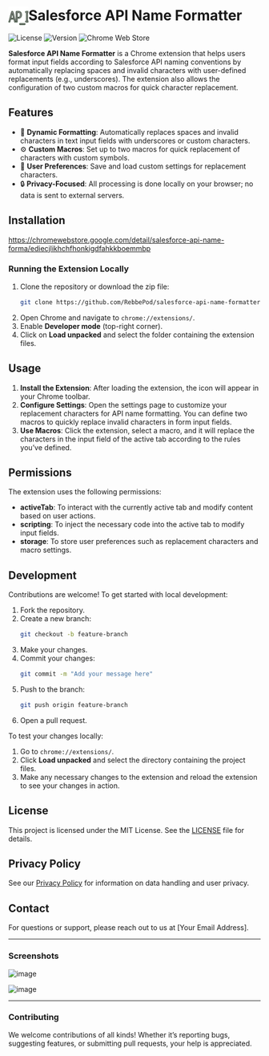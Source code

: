 # <img src="Salesforce API Name Formatter/icon-48.png" alt="Logo" width="40" align="left" /> Salesforce API Name Formatter

![License](https://img.shields.io/github/license/RebbePod/salesforceapiformatter)
![Version](https://img.shields.io/badge/version-1.0-blue)
![Chrome Web Store](https://img.shields.io/chrome-web-store/v/ediecjlikhchfhonkigdfahkkboemmbp)

**Salesforce API Name Formatter** is a Chrome extension that helps users format input fields according to Salesforce API naming conventions by automatically replacing spaces and invalid characters with user-defined replacements (e.g., underscores). The extension also allows the configuration of two custom macros for quick character replacement.

## Features

- 📝 **Dynamic Formatting**: Automatically replaces spaces and invalid characters in text input fields with underscores or custom characters.
- ⚙️ **Custom Macros**: Set up to two macros for quick replacement of characters with custom symbols.
- 🎨 **User Preferences**: Save and load custom settings for replacement characters.
- 🔒 **Privacy-Focused**: All processing is done locally on your browser; no data is sent to external servers.

## Installation

https://chromewebstore.google.com/detail/salesforce-api-name-forma/ediecjlikhchfhonkigdfahkkboemmbp

### Running the Extension Locally

1. Clone the repository or download the zip file:
    ```bash
    git clone https://github.com/RebbePod/salesforce-api-name-formatter.git
    ```
2. Open Chrome and navigate to `chrome://extensions/`.
3. Enable **Developer mode** (top-right corner).
4. Click on **Load unpacked** and select the folder containing the extension files.

## Usage

1. **Install the Extension**: After loading the extension, the icon will appear in your Chrome toolbar.
2. **Configure Settings**: Open the settings page to customize your replacement characters for API name formatting. You can define two macros to quickly replace invalid characters in form input fields.
3. **Use Macros**: Click the extension, select a macro, and it will replace the characters in the input field of the active tab according to the rules you’ve defined.

## Permissions

The extension uses the following permissions:

- **activeTab**: To interact with the currently active tab and modify content based on user actions.
- **scripting**: To inject the necessary code into the active tab to modify input fields.
- **storage**: To store user preferences such as replacement characters and macro settings.

## Development

Contributions are welcome! To get started with local development:

1. Fork the repository.
2. Create a new branch:
    ```bash
    git checkout -b feature-branch
    ```
3. Make your changes.
4. Commit your changes:
    ```bash
    git commit -m "Add your message here"
    ```
5. Push to the branch:
    ```bash
    git push origin feature-branch
    ```
6. Open a pull request.

To test your changes locally:

1. Go to `chrome://extensions/`.
2. Click **Load unpacked** and select the directory containing the project files.
3. Make any necessary changes to the extension and reload the extension to see your changes in action.

## License

This project is licensed under the MIT License. See the [LICENSE](LICENSE) file for details.

## Privacy Policy

See our [Privacy Policy](PRIVACY.md) for information on data handling and user privacy.

## Contact

For questions or support, please reach out to us at [Your Email Address].

---

### Screenshots

![image](https://github.com/user-attachments/assets/84f69b03-a861-475c-8fdd-5974d19951ab)


![image](https://github.com/user-attachments/assets/bc87a96b-a2ae-4a95-93fc-dfa0d7f96f38)

---

### Contributing

We welcome contributions of all kinds! Whether it’s reporting bugs, suggesting features, or submitting pull requests, your help is appreciated.

